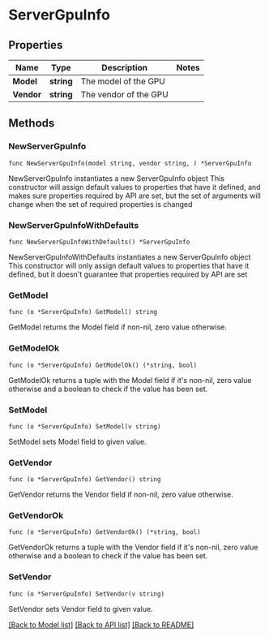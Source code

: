 # ServerGpuInfo

## Properties

Name | Type | Description | Notes
------------ | ------------- | ------------- | -------------
**Model** | **string** | The model of the GPU | 
**Vendor** | **string** | The vendor of the GPU | 

## Methods

### NewServerGpuInfo

`func NewServerGpuInfo(model string, vendor string, ) *ServerGpuInfo`

NewServerGpuInfo instantiates a new ServerGpuInfo object
This constructor will assign default values to properties that have it defined,
and makes sure properties required by API are set, but the set of arguments
will change when the set of required properties is changed

### NewServerGpuInfoWithDefaults

`func NewServerGpuInfoWithDefaults() *ServerGpuInfo`

NewServerGpuInfoWithDefaults instantiates a new ServerGpuInfo object
This constructor will only assign default values to properties that have it defined,
but it doesn't guarantee that properties required by API are set

### GetModel

`func (o *ServerGpuInfo) GetModel() string`

GetModel returns the Model field if non-nil, zero value otherwise.

### GetModelOk

`func (o *ServerGpuInfo) GetModelOk() (*string, bool)`

GetModelOk returns a tuple with the Model field if it's non-nil, zero value otherwise
and a boolean to check if the value has been set.

### SetModel

`func (o *ServerGpuInfo) SetModel(v string)`

SetModel sets Model field to given value.


### GetVendor

`func (o *ServerGpuInfo) GetVendor() string`

GetVendor returns the Vendor field if non-nil, zero value otherwise.

### GetVendorOk

`func (o *ServerGpuInfo) GetVendorOk() (*string, bool)`

GetVendorOk returns a tuple with the Vendor field if it's non-nil, zero value otherwise
and a boolean to check if the value has been set.

### SetVendor

`func (o *ServerGpuInfo) SetVendor(v string)`

SetVendor sets Vendor field to given value.



[[Back to Model list]](../README.md#documentation-for-models) [[Back to API list]](../README.md#documentation-for-api-endpoints) [[Back to README]](../README.md)


